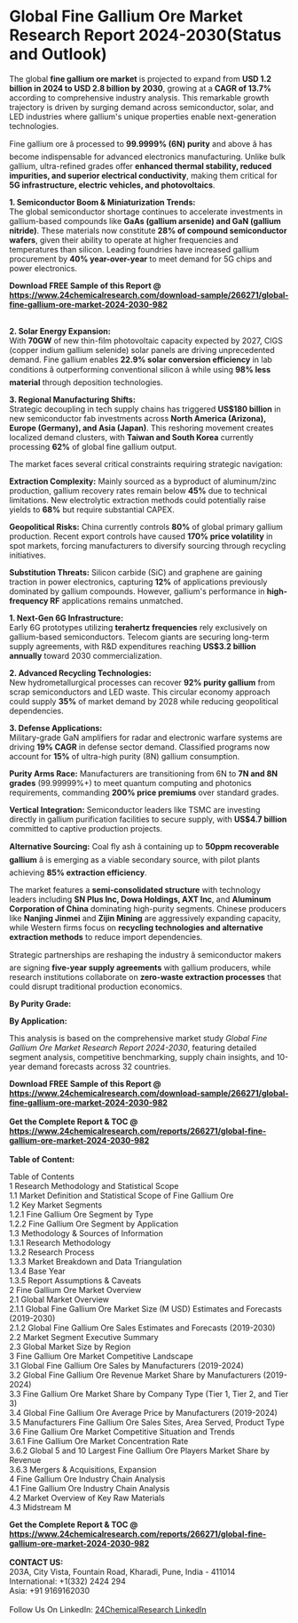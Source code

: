 <h1>Global Fine Gallium Ore Market Research Report 2024-2030(Status and Outlook)</h1><p>The global <strong>fine gallium ore market</strong> is projected to expand from <strong>USD 1.2 billion in 2024 to USD 2.8 billion by 2030</strong>, growing at a <strong>CAGR of 13.7%</strong> according to comprehensive industry analysis. This remarkable growth trajectory is driven by surging demand across semiconductor, solar, and LED industries where gallium's unique properties enable next-generation technologies.</p><p>Fine gallium ore â processed to <strong>99.9999% (6N) purity</strong> and above â has become indispensable for advanced electronics manufacturing. Unlike bulk gallium, ultra-refined grades offer <strong>enhanced thermal stability, reduced impurities, and superior electrical conductivity</strong>, making them critical for <strong>5G infrastructure, electric vehicles, and photovoltaics</strong>.</p><p><strong>1. Semiconductor Boom &amp; Miniaturization Trends:</strong><br>
The global semiconductor shortage continues to accelerate investments in gallium-based compounds like <strong>GaAs (gallium arsenide) and GaN (gallium nitride)</strong>. These materials now constitute <strong>28% of compound semiconductor wafers</strong>, given their ability to operate at higher frequencies and temperatures than silicon. Leading foundries have increased gallium procurement by <strong>40% year-over-year</strong> to meet demand for 5G chips and power electronics.</p><div><b>Download FREE Sample of this Report @ 
            <a href="https://www.24chemicalresearch.com/download-sample/266271/global-fine-gallium-ore-market-2024-2030-982">
            https://www.24chemicalresearch.com/download-sample/266271/global-fine-gallium-ore-market-2024-2030-982</a></b></div><br><p><strong>2. Solar Energy Expansion:</strong><br>
With <strong>70GW</strong> of new thin-film photovoltaic capacity expected by 2027, CIGS (copper indium gallium selenide) solar panels are driving unprecedented demand. Fine gallium enables <strong>22.9% solar conversion efficiency</strong> in lab conditions â outperforming conventional silicon â while using <strong>98% less material</strong> through deposition technologies.</p><p><strong>3. Regional Manufacturing Shifts:</strong><br>
Strategic decoupling in tech supply chains has triggered <strong>US$180 billion</strong> in new semiconductor fab investments across <strong>North America (Arizona), Europe (Germany), and Asia (Japan)</strong>. This reshoring movement creates localized demand clusters, with <strong>Taiwan and South Korea</strong> currently processing <strong>62%</strong> of global fine gallium output.</p><p>The market faces several critical constraints requiring strategic navigation:</p><p><strong>Extraction Complexity:</strong> Mainly sourced as a byproduct of aluminum/zinc production, gallium recovery rates remain below <strong>45%</strong> due to technical limitations. New electrolytic extraction methods could potentially raise yields to <strong>68%</strong> but require substantial CAPEX.</p><p><strong>Geopolitical Risks:</strong> China currently controls <strong>80%</strong> of global primary gallium production. Recent export controls have caused <strong>170% price volatility</strong> in spot markets, forcing manufacturers to diversify sourcing through recycling initiatives.</p><p><strong>Substitution Threats:</strong> Silicon carbide (SiC) and graphene are gaining traction in power electronics, capturing <strong>12%</strong> of applications previously dominated by gallium compounds. However, gallium's performance in <strong>high-frequency RF</strong> applications remains unmatched.</p><p><strong>1. Next-Gen 6G Infrastructure:</strong><br>
Early 6G prototypes utilizing <strong>terahertz frequencies</strong> rely exclusively on gallium-based semiconductors. Telecom giants are securing long-term supply agreements, with R&amp;D expenditures reaching <strong>US$3.2 billion annually</strong> toward 2030 commercialization.</p><p><strong>2. Advanced Recycling Technologies:</strong><br>
New hydrometallurgical processes can recover <strong>92% purity gallium</strong> from scrap semiconductors and LED waste. This circular economy approach could supply <strong>35%</strong> of market demand by 2028 while reducing geopolitical dependencies.</p><p><strong>3. Defense Applications:</strong><br>
Military-grade GaN amplifiers for radar and electronic warfare systems are driving <strong>19% CAGR</strong> in defense sector demand. Classified programs now account for <strong>15%</strong> of ultra-high purity (8N) gallium consumption.</p><p><strong>Purity Arms Race:</strong> Manufacturers are transitioning from 6N to <strong>7N and 8N grades</strong> (99.99999%+) to meet quantum computing and photonics requirements, commanding <strong>200% price premiums</strong> over standard grades.</p><p><strong>Vertical Integration:</strong> Semiconductor leaders like TSMC are investing directly in gallium purification facilities to secure supply, with <strong>US$4.7 billion</strong> committed to captive production projects.</p><p><strong>Alternative Sourcing:</strong> Coal fly ash â containing up to <strong>50ppm recoverable gallium</strong> â is emerging as a viable secondary source, with pilot plants achieving <strong>85% extraction efficiency</strong>.</p><p>The market features a <strong>semi-consolidated structure</strong> with technology leaders including <strong>SN Plus Inc, Dowa Holdings, AXT Inc</strong>, and <strong>Aluminum Corporation of China</strong> dominating high-purity segments. Chinese producers like <strong>Nanjing Jinmei</strong> and <strong>Zijin Mining</strong> are aggressively expanding capacity, while Western firms focus on <strong>recycling technologies and alternative extraction methods</strong> to reduce import dependencies.</p><p>Strategic partnerships are reshaping the industry â semiconductor makers are signing <strong>five-year supply agreements</strong> with gallium producers, while research institutions collaborate on <strong>zero-waste extraction processes</strong> that could disrupt traditional production economics.</p><p><strong>By Purity Grade:</strong></p><p><strong>By Application:</strong></p><p>This analysis is based on the comprehensive market study <em>Global Fine Gallium Ore Market Research Report 2024-2030</em>, featuring detailed segment analysis, competitive benchmarking, supply chain insights, and 10-year demand forecasts across 32 countries.</p><div><b>Download FREE Sample of this Report @ 
            <a href="https://www.24chemicalresearch.com/download-sample/266271/global-fine-gallium-ore-market-2024-2030-982">
            https://www.24chemicalresearch.com/download-sample/266271/global-fine-gallium-ore-market-2024-2030-982</a></b></div><br><div><b>Get the Complete Report & TOC @ 
            <a href="https://www.24chemicalresearch.com/reports/266271/global-fine-gallium-ore-market-2024-2030-982">
            https://www.24chemicalresearch.com/reports/266271/global-fine-gallium-ore-market-2024-2030-982</a></b></div><br>
            <b>Table of Content:</b><p>Table of Contents<br />
1 Research Methodology and Statistical Scope<br />
1.1 Market Definition and Statistical Scope of Fine Gallium Ore<br />
1.2 Key Market Segments<br />
1.2.1 Fine Gallium Ore Segment by Type<br />
1.2.2 Fine Gallium Ore Segment by Application<br />
1.3 Methodology & Sources of Information<br />
1.3.1 Research Methodology<br />
1.3.2 Research Process<br />
1.3.3 Market Breakdown and Data Triangulation<br />
1.3.4 Base Year<br />
1.3.5 Report Assumptions & Caveats<br />
2 Fine Gallium Ore Market Overview<br />
2.1 Global Market Overview<br />
2.1.1 Global Fine Gallium Ore Market Size (M USD) Estimates and Forecasts (2019-2030)<br />
2.1.2 Global Fine Gallium Ore Sales Estimates and Forecasts (2019-2030)<br />
2.2 Market Segment Executive Summary<br />
2.3 Global Market Size by Region<br />
3 Fine Gallium Ore Market Competitive Landscape<br />
3.1 Global Fine Gallium Ore Sales by Manufacturers (2019-2024)<br />
3.2 Global Fine Gallium Ore Revenue Market Share by Manufacturers (2019-2024)<br />
3.3 Fine Gallium Ore Market Share by Company Type (Tier 1, Tier 2, and Tier 3)<br />
3.4 Global Fine Gallium Ore Average Price by Manufacturers (2019-2024)<br />
3.5 Manufacturers Fine Gallium Ore Sales Sites, Area Served, Product Type<br />
3.6 Fine Gallium Ore Market Competitive Situation and Trends<br />
3.6.1 Fine Gallium Ore Market Concentration Rate<br />
3.6.2 Global 5 and 10 Largest Fine Gallium Ore Players Market Share by Revenue<br />
3.6.3 Mergers & Acquisitions, Expansion<br />
4 Fine Gallium Ore Industry Chain Analysis<br />
4.1 Fine Gallium Ore Industry Chain Analysis<br />
4.2 Market Overview of Key Raw Materials<br />
4.3 Midstream M</p><div><b>Get the Complete Report & TOC @ 
            <a href="https://www.24chemicalresearch.com/reports/266271/global-fine-gallium-ore-market-2024-2030-982">
            https://www.24chemicalresearch.com/reports/266271/global-fine-gallium-ore-market-2024-2030-982</a></b></div><br><b>CONTACT US:</b><br>
            203A, City Vista, Fountain Road, Kharadi, Pune, India - 411014<br>
            International: +1(332) 2424 294<br>
            Asia: +91 9169162030 <br><br>
            Follow Us On LinkedIn: <a href="https://www.linkedin.com/company/24chemicalresearch/">24ChemicalResearch LinkedIn</a>